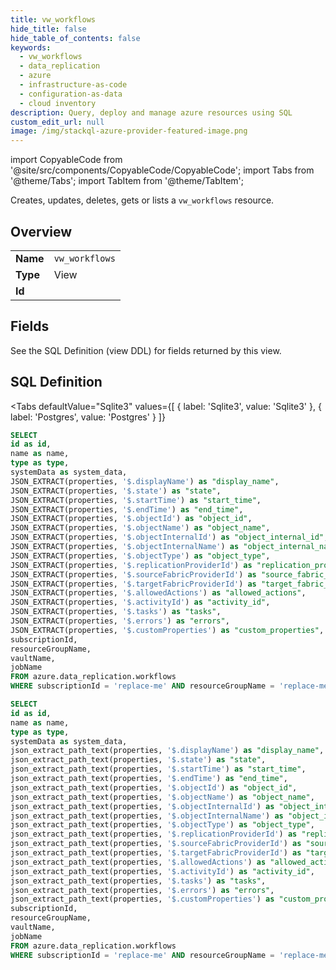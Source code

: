 ```yaml
--- 
title: vw_workflows
hide_title: false
hide_table_of_contents: false
keywords:
  - vw_workflows
  - data_replication
  - azure
  - infrastructure-as-code
  - configuration-as-data
  - cloud inventory
description: Query, deploy and manage azure resources using SQL
custom_edit_url: null
image: /img/stackql-azure-provider-featured-image.png
---
```


import CopyableCode from '@site/src/components/CopyableCode/CopyableCode';
import Tabs from '@theme/Tabs';
import TabItem from '@theme/TabItem';

Creates, updates, deletes, gets or lists a <code>vw_workflows</code> resource.

## Overview
<table><tbody>
<tr><td><b>Name</b></td><td><code>vw_workflows</code></td></tr>
<tr><td><b>Type</b></td><td>View</td></tr>
<tr><td><b>Id</b></td><td><CopyableCode code="azure.data_replication.vw_workflows" /></td></tr>
</tbody></table>

## Fields

See the SQL Definition (view DDL) for fields returned by this view.

## SQL Definition

<Tabs
defaultValue="Sqlite3"
values={[
{ label: 'Sqlite3', value: 'Sqlite3' },
{ label: 'Postgres', value: 'Postgres' }
]}
>
<TabItem value="Sqlite3">

```sql
SELECT
id as id,
name as name,
type as type,
systemData as system_data,
JSON_EXTRACT(properties, '$.displayName') as "display_name",
JSON_EXTRACT(properties, '$.state') as "state",
JSON_EXTRACT(properties, '$.startTime') as "start_time",
JSON_EXTRACT(properties, '$.endTime') as "end_time",
JSON_EXTRACT(properties, '$.objectId') as "object_id",
JSON_EXTRACT(properties, '$.objectName') as "object_name",
JSON_EXTRACT(properties, '$.objectInternalId') as "object_internal_id",
JSON_EXTRACT(properties, '$.objectInternalName') as "object_internal_name",
JSON_EXTRACT(properties, '$.objectType') as "object_type",
JSON_EXTRACT(properties, '$.replicationProviderId') as "replication_provider_id",
JSON_EXTRACT(properties, '$.sourceFabricProviderId') as "source_fabric_provider_id",
JSON_EXTRACT(properties, '$.targetFabricProviderId') as "target_fabric_provider_id",
JSON_EXTRACT(properties, '$.allowedActions') as "allowed_actions",
JSON_EXTRACT(properties, '$.activityId') as "activity_id",
JSON_EXTRACT(properties, '$.tasks') as "tasks",
JSON_EXTRACT(properties, '$.errors') as "errors",
JSON_EXTRACT(properties, '$.customProperties') as "custom_properties",
subscriptionId,
resourceGroupName,
vaultName,
jobName
FROM azure.data_replication.workflows
WHERE subscriptionId = 'replace-me' AND resourceGroupName = 'replace-me' AND vaultName = 'replace-me';
```

</TabItem>
<TabItem value="Postgres">

```sql
SELECT
id as id,
name as name,
type as type,
systemData as system_data,
json_extract_path_text(properties, '$.displayName') as "display_name",
json_extract_path_text(properties, '$.state') as "state",
json_extract_path_text(properties, '$.startTime') as "start_time",
json_extract_path_text(properties, '$.endTime') as "end_time",
json_extract_path_text(properties, '$.objectId') as "object_id",
json_extract_path_text(properties, '$.objectName') as "object_name",
json_extract_path_text(properties, '$.objectInternalId') as "object_internal_id",
json_extract_path_text(properties, '$.objectInternalName') as "object_internal_name",
json_extract_path_text(properties, '$.objectType') as "object_type",
json_extract_path_text(properties, '$.replicationProviderId') as "replication_provider_id",
json_extract_path_text(properties, '$.sourceFabricProviderId') as "source_fabric_provider_id",
json_extract_path_text(properties, '$.targetFabricProviderId') as "target_fabric_provider_id",
json_extract_path_text(properties, '$.allowedActions') as "allowed_actions",
json_extract_path_text(properties, '$.activityId') as "activity_id",
json_extract_path_text(properties, '$.tasks') as "tasks",
json_extract_path_text(properties, '$.errors') as "errors",
json_extract_path_text(properties, '$.customProperties') as "custom_properties",
subscriptionId,
resourceGroupName,
vaultName,
jobName
FROM azure.data_replication.workflows
WHERE subscriptionId = 'replace-me' AND resourceGroupName = 'replace-me' AND vaultName = 'replace-me';
```

</TabItem>
</Tabs>
